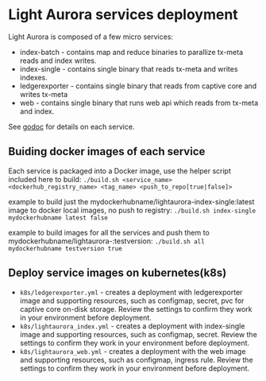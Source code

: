 # Light Aurora services deployment

Light Aurora is composed of a few micro services:
* index-batch    - contains map and reduce binaries to parallize tx-meta reads and index writes.
* index-single   - contains single binary that reads tx-meta and writes indexes.
* ledgerexporter - contains single binary that reads from captive core and writes tx-meta
* web            - contains single binary that runs web api which reads from tx-meta and index.

See [godoc](https://godoc.org/github.com/HashCash-Consultants/go/exp/lightaurora) for details on each service.

## Buiding docker images of each service
Each service is packaged into a Docker image, use the helper script included here to build:
`./build.sh <service_name> <dockerhub_registry_name> <tag_name> <push_to_repo[true|false]>`

example to build just the mydockerhubname/lightaurora-index-single:latest image to docker local images, no push to registry:
`./build.sh index-single mydockerhubname latest false`

example to build images for all the services and push them to mydockerhubname/lightaurora-<servicename>:testversion:
`./build.sh all mydockerhubname testversion true`

## Deploy service images on kubernetes(k8s) 
* `k8s/ledgerexporter.yml` - creates a deployment with ledgerexporter image and supporting resources, such as configmap, secret, pvc for captive core on-disk storage. Review the settings to confirm they work in your environment before deployment.
* `k8s/lightaurora_index.yml` - creates a deployment with index-single image and supporting resources, such as configmap, secret. Review the settings to confirm they work in your environment before deployment.
* `k8s/lightaurora_web.yml` - creates a deployment with the web image and supporting resources, such as configmap, ingress rule. Review the settings to confirm they work in your environment before deployment. 
